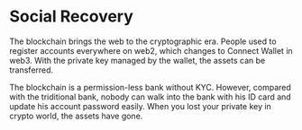 # Social Recovery

The blockchain brings the web to the cryptographic era. People used to register accounts everywhere on web2, which changes to Connect Wallet in web3. With the private key managed by the wallet, the assets can be transferred.

The blockchain is a permission-less bank without KYC. However, compared with the triditional bank, nobody can walk into the bank with his ID card and update his account password easily. When you lost your private key in crypto world, the assets have gone.
